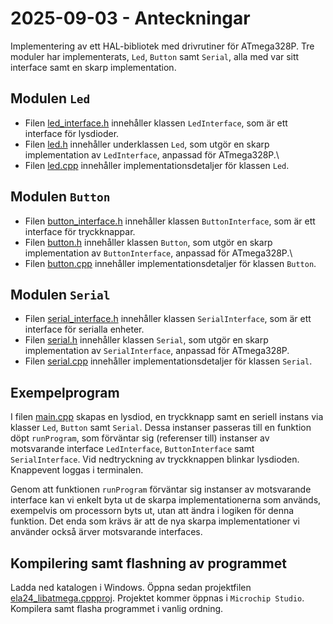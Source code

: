 # 2025-09-03 - Anteckningar

Implementering av ett HAL-bibliotek med drivrutiner för ATmega328P. Tre moduler har implementerats, `Led`, `Button` samt `Serial`, alla med var sitt interface samt en skarp implementation.

## Modulen `Led`
* Filen [led_interface.h](./driver/led_interface.h) innehåller klassen `LedInterface`, som är ett interface för
lysdioder. 
* Filen [led.h](./driver/led.h) innehåller underklassen `Led`, som utgör en skarp implementation av `LedInterface`,
anpassad för ATmega328P.\
* Filen [led.cpp](./driver/led.cpp) innehåller implementationsdetaljer för klassen `Led`.

## Modulen `Button`
* Filen [button_interface.h](./driver/button_interface.h) innehåller klassen `ButtonInterface`, som är ett interface för
tryckknappar.
* Filen [button.h](./driver/led.h) innehåller klassen `Button`, som utgör en skarp implementation av `ButtonInterface`,
anpassad för ATmega328P.\
* Filen [button.cpp](./driver/button.cpp) innehåller implementationsdetaljer för klassen `Button`.

## Modulen `Serial`
* Filen [serial_interface.h](./driver/serial_interface.h) innehåller klassen `SerialInterface`, som är ett interface för
serialla enheter. 
* Filen [serial.h](./driver/serial.h) innehåller klassen `Serial`, som utgör en skarp implementation av `SerialInterface`,
anpassad för ATmega328P.
* Filen [serial.cpp](./driver/serial.cpp) innehåller implementationsdetaljer för klassen `Serial`.

## Exempelprogram
I filen [main.cpp](./main.cpp) skapas en lysdiod, en tryckknapp samt en seriell instans via klasser
`Led`, `Button` samt `Serial`. Dessa instanser passeras till en funktion döpt `runProgram`, som förväntar
sig (referenser till) instanser av motsvarande interface `LedInterface`, `ButtonInterface` samt `SerialInterface`. Vid nedtryckning
av tryckknappen blinkar lysdioden. Knappevent loggas i terminalen. 

Genom att funktionen `runProgram` förväntar sig instanser av motsvarande interface kan vi enkelt 
byta ut de skarpa implementationerna som används, exempelvis om processorn byts ut, utan att ändra i logiken för denna funktion. Det enda som krävs är att de nya skarpa implementationer vi använder också ärver motsvarande interfaces.

## Kompilering samt flashning av programmet
Ladda ned katalogen i Windows. Öppna sedan projektfilen [ela24_libatmega.cppproj](./ela24_libatmega.cppproj).
Projektet kommer öppnas i `Microchip Studio`.\
Kompilera samt flasha programmet i vanlig ordning.
